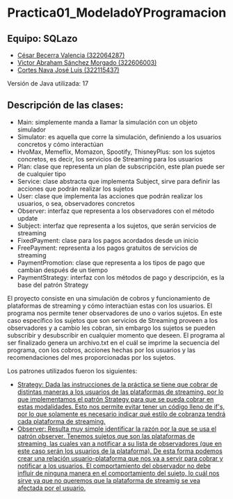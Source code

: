 # Practica01_ModeladoYProgramacion
## Equipo: SQLazo
- [César Becerra Valencia (322064287)](#César)
- [Victor Abraham Sánchez Morgado (322606003)](#Victor)
- [Cortes Nava José Luis (322115437)](#Luis)

Versión de Java utilizada: 17

## Descripción de las clases:
- Main: simplemente manda a llamar la simulación con un objeto simulador
- Simulator: es aquella que corre la simulación, definiendo a los usuarios concretos y cómo interactúan
- HvoMax, Memeflix, Momazon, Spootify, ThisneyPlus: son los sujetos concretos, es decir, los servicios de Streaming para los usuarios
- Plan: clase que representa un plan de subscripción, este plan puede ser de cualquier tipo
- Service: clase abstracta que implementa Subject, sirve para definir las acciones que podrán realizar los sujetos
- User: clase que implementa las acciones que podrán realizar los usuarios, o sea, observadores concretos
- Observer: interfaz que representa a los observadores con el método update
- Subject: interfaz que representa a los sujetos, que serán servicios de streaming
- FixedPayment: clase para los pagos acordados desde un inicio
- FreePayment: representa a los pagos gratuitos de servicios de streaming
- PaymentPromotion: clase que representa a los tipos de pago que cambian después de un tiempo
- PaymentStrategy: interfaz con los métodos de pago y descripción, es la base del patrón Strategy

El proyecto consiste en una simulación de cobros y funcionamiento de plataformas de streaming y cómo interactúan estas con los usuarios. El programa nos permite tener observadores de uno o varios sujetos. En este caso específico los sujetos que son servicios de Streaming proveen a los observadores y a cambio les cobran, sin embargo los sujetos se pueden subscribir y desubscribir en cualquier momento que deseen. El programa al ser finalizado genera un archivo.txt en el cuál se imprime la secuencia del programa, con los cobros, acciones hechas por los usuarios y las recomendaciones del mes proporcionadas por los sujetos.

Los patrones utilizados fueron los siguientes:

- [Strategy: Dada las instrucciones de la práctica se tiene que cobrar de distintas maneras a los usuarios de las plataformas de streaming, por lo que implementamos el patrón Strategy para que se pueda cobrar en estas modalidades. Esto nos permite evitar tener un código lleno de if's, por lo que solamente es necesario indicar qué estilo de cobranza tendrá cada plataforma de streaming.](#Strategy)
- [Observer: Resulta muy simple identificar la razón por la que se usa el patrón observer. Tenemos sujetos que son las plataformas de streaming, las cuales van a notificar a su lista de observadores (que en este caso serán los usuarios de la plataforma). De esta forma podemos crear una relación usuario-plataforma que nos va a servir para cobrar y notificar a los usuarios. El comportamiento del observador no debe influir de ninguna manera en el comportamiento del sujeto, lo cuál nos sirve ya que no queremos que la plataforma de streamig se vea afectada por el usuario.](#Observer)

